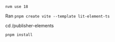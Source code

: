 `nvm use 18`

Ran `pnpm create vite --template lit-element-ts`

cd /publisher-elements

`pnpm install`
